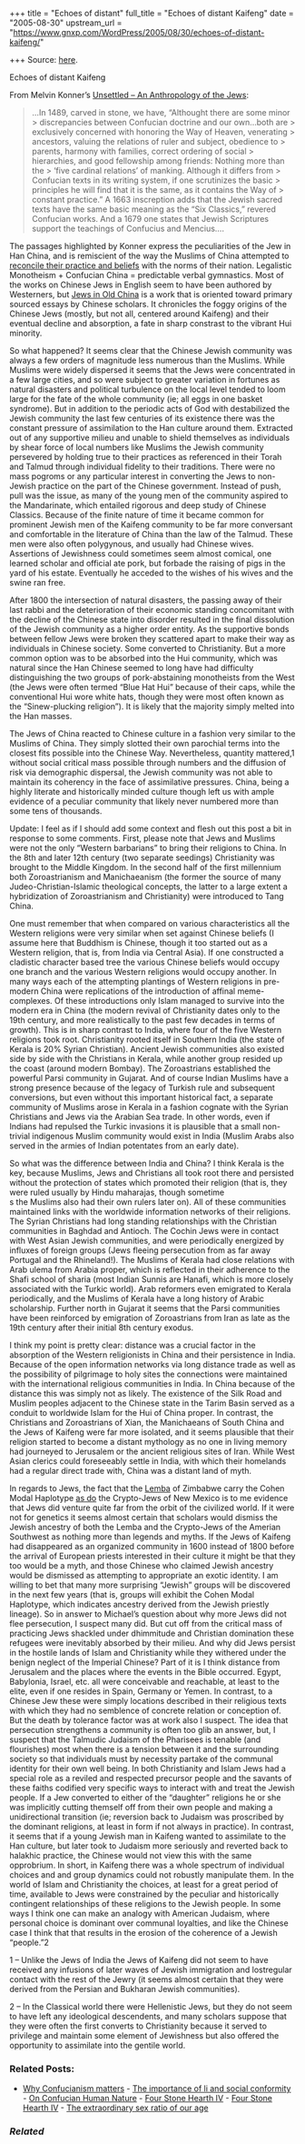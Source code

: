+++
title = "Echoes of distant"
full_title = "Echoes of distant Kaifeng"
date = "2005-08-30"
upstream_url = "https://www.gnxp.com/WordPress/2005/08/30/echoes-of-distant-kaifeng/"

+++
Source: [here](https://www.gnxp.com/WordPress/2005/08/30/echoes-of-distant-kaifeng/).

Echoes of distant Kaifeng

From Melvin Konner’s [Unsettled – An Anthropology of the Jews](https://www.amazon.com/exec/obidos/ASIN/0670032441/geneexpressio-20/104-9860376-1413565):

> …In 1489, carved in stone, we have, “Althought there are some minor > discrepancies between Confucian doctrine and our own…both are > exclusively concerned with honoring the Way of Heaven, venerating > ancestors, valuing the relations of ruler and subject, obedience to > parents, harmony with families, correct ordering of social > hierarchies, and good fellowship among friends: Nothing more than the > ‘five cardinal relations’ of manking. Although it differs from > Confucian texts in its writing system, if one scrutinizes the basic > principles he will find that it is the same, as it contains the Way of > constant practice.” A 1663 inscreption adds that the Jewish sacred texts have the same basic meaning as the “Six Classics,” revered Confucian works. And a 1679 one states that Jewish Scriptures support the teachings of Confucius and Mencius….

The passages highlighted by Konner express the peculiarities of the Jew in Han China, and is remiscient of the way the Muslims of China attempted to [reconcile their practice and beliefs](https://www.gnxp.com/blog/2005/08/way-of-hui.php) with the norms of their nation. Legalistic Monotheism + Confucian China = predictable verbal gymnastics. Most of the works on Chinese Jews in English seem to have been authored by Westerners, but [Jews in Old China](https://www.amazon.com/exec/obidos/ASIN/0781808332/geneexpressio-20/104-9860376-1413565) is a work that is oriented toward primary sourced essays by Chinese scholars. It chronicles the foggy origins of the Chinese Jews (mostly, but not all, centered around Kaifeng) and their eventual decline and absorption, a fate in sharp constrast to the vibrant Hui minority.

So what happened? It seems clear that the Chinese Jewish community was always a few orders of magnitude less numerous than the Muslims. While Muslims were widely dispersed it seems that the Jews were concentrated in a few large cities, and so were subject to greater variation in fortunes as natural disasters and political turbulence on the local level tended to loom large for the fate of the whole community (ie; all eggs in one basket syndrome). But in addition to the periodic acts of God with destabilized the Jewish community the last few centuries of its existence there was the constant pressure of assimilation to the Han culture around them. Extracted out of any supportive milieu and unable to shield themselves as individuals by shear force of local numbers like Muslims the Jewish community persevered by holding true to their practices as referenced in their Torah and Talmud through individual fidelity to their traditions. There were no mass pogroms or any particular interest in converting the Jews to non-Jewish practice on the part of the Chinese government. Instead of push, pull was the issue, as many of the young men of the community aspired to the Mandarinate, which entailed rigorous and deep study of Chinese Classics. Because of the finite nature of time it became common for prominent Jewish men of the Kaifeng community to be far more conversant and comfortable in the literature of China than the law of the Talmud. These men were also often polygynous, and usually had Chinese wives. Assertions of Jewishness could sometimes seem almost comical, one learned scholar and official ate pork, but forbade the raising of pigs in the yard of his estate. Eventually he acceded to the wishes of his wives and the swine ran free.

After 1800 the intersection of natural disasters, the passing away of their last rabbi and the deterioration of their economic standing concomitant with the decline of the Chinese state into disorder resulted in the final dissolution of the Jewish community as a higher order entity. As the supportive bonds between fellow Jews were broken they scattered apart to make their way as individuals in Chinese society. Some converted to Christianity. But a more common option was to be absorbed into the Hui community, which was natural since the Han Chinese seemed to long have had difficulty distinguishing the two groups of pork-abstaining monotheists from the West (the Jews were often termed “Blue Hat Hui” because of their caps, while the conventional Hui wore white hats, though they were most often known as the “Sinew-plucking religion”). It is likely that the majority simply melted into the Han masses.

The Jews of China reacted to Chinese culture in a fashion very similar to the Muslims of China. They simply slotted their own parochial terms into the closest fits possible into the Chinese Way. Nevertheless, quantity mattered,1 without social critical mass possible through numbers and the diffusion of risk via demographic dispersal, the Jewish community was not able to maintain its coherency in the face of assimilative pressures. China, being a highly literate and historically minded culture though left us with ample evidence of a peculiar community that likely never numbered more than some tens of thousands.

Update: I feel as if I should add some context and flesh out this post a bit in response to some comments. First, please note that Jews and Muslims were not the only “Western barbarians” to bring their religions to China. In the 8th and later 12th century (two separate seedings) Christianity was brought to the Middle Kingdom. In the second half of the first millennium both Zoroastrianism and Manichaeanism (the former the source of many Judeo-Christian-Islamic theological concepts, the latter to a large extent a hybridization of Zoroastrianism and Christianity) were introduced to Tang China.

One must remember that when compared on various characteristics all the Western religions were very similar when set against Chinese beliefs (I assume here that Buddhism is Chinese, though it too started out as a Western religion, that is, from India via Central Asia). If one constructed a cladistic character based tree the various Chinese beliefs would occupy one branch and the various Western religions would occupy another. In many ways each of the attempting plantings of Western religions in pre-modern China were replications of the introduction of affinal meme-complexes. Of these introductions only Islam managed to survive into the modern era in China (the modern revival of Christianity dates only to the 19th century, and more realistically to the past few decades in terms of growth). This is in sharp contrast to India, where four of the five Western religions took root. Christianity rooted itself in Southern India (the state of Kerala is 20% Syrian Christian). Ancient Jewish communities also existed side by side with the Christians in Kerala, while another group resided up the coast (around modern Bombay). The Zoroastrians established the powerful Parsi community in Gujarat. And of course Indian Muslims have a strong presence because of the legacy of Turkish rule and subsequent conversions, but even without this important historical fact, a separate community of Muslims arose in Kerala in a fashion cognate with the Syrian Christians and Jews via the Arabian Sea trade. In other words, even if Indians had repulsed the Turkic invasions it is plausible that a small non-trivial indigenous Muslim community would exist in India (Muslim Arabs also served in the armies of Indian potentates from an early date).

So what was the difference between India and China? I think Kerala is the key, because Muslims, Jews and Christians all took root there and persisted without the protection of states which promoted their religion (that is, they were ruled usually by Hindu maharajas, though sometime  
s the Muslims also had their own rulers later on). All of these communities maintained links with the worldwide information networks of their religions. The Syrian Christians had long standing relationships with the Christian communities in Baghdad and Antioch. The Cochin Jews were in contact with West Asian Jewish communities, and were periodically energized by influxes of foreign groups (Jews fleeing persecution from as far away Portugal and the Rhineland!). The Muslims of Kerala had close relations with Arab ulema from Arabia proper, which is reflected in their adherence to the Shafi school of sharia (most Indian Sunnis are Hanafi, which is more closely associated with the Turkic world). Arab reformers even emigrated to Kerala periodically, and the Muslims of Kerala have a long history of Arabic scholarship. Further north in Gujarat it seems that the Parsi communities have been reinforced by emigration of Zoroastrians from Iran as late as the 19th century after their initial 8th century exodus.

I think my point is pretty clear: distance was a crucial factor in the absorption of the Western religionists in China and their persistence in India. Because of the open information networks via long distance trade as well as the possibility of pilgrimage to holy sites the connections were maintained with the international religious communities in India. In China because of the distance this was simply not as likely. The existence of the Silk Road and Muslim peoples adjacent to the Chinese state in the Tarim Basin served as a conduit to worldwide Islam for the Hui of China proper. In contrast, the Christians and Zoroastrians of Xian, the Manichaeans of South China and the Jews of Kaifeng were far more isolated, and it seems plausible that their religion started to become a distant mythology as no one in living memory had journeyed to Jerusalem or the ancient religious sites of Iran. While West Asian clerics could foreseeably settle in India, with which their homelands had a regular direct trade with, China was a distant land of myth.

In regards to Jews, the fact that the [Lemba](http://www.pbs.org/wgbh/nova/israel/familylemba.html) of Zimbabwe carry the Cohen Modal Haplotype [as do](http://seattletimes.nwsource.com/html/nationworld/2002111216_heritage07.html) the Crypto-Jews of New Mexico is to me evidence that Jews did venture quite far from the orbit of the civilized world. If it were not for genetics it seems almost certain that scholars would dismiss the Jewish ancestry of both the Lemba and the Crypto-Jews of the Amerian Southwest as nothing more than legends and myths. If the Jews of Kaifeng had disappeared as an organized community in 1600 instead of 1800 before the arrival of European priests interested in their culture it might be that they too would be a myth, and those Chinese who claimed Jewish ancestry would be dismissed as attempting to appropriate an exotic identity. I am willing to bet that many more surprising “Jewish” groups will be discovered in the next few years (that is, groups will exhibit the Cohen Modal Haplotype, which indicates ancestry derived from the Jewish priestly lineage). So in answer to Michael’s question about why more Jews did not flee persecution, I suspect many did. But cut off from the critical mass of practicing Jews shackled under dhimmitude and Christian domination these refugees were inevitably absorbed by their milieu. And why did Jews persist in the hostile lands of Islam and Christianity while they withered under the benign neglect of the Imperial Chinese? Part of it is I think distance from Jerusalem and the places where the events in the Bible occurred. Egypt, Babylonia, Israel, etc. all were conceivable and reachable, at least to the elite, even if one resides in Spain, Germany or Yemen. In contrast, to a Chinese Jew these were simply locations described in their religious texts with which they had no semblence of concrete relation or conception of. But the death by tolerance factor was at work also I suspect. The idea that persecution strengthens a community is often too glib an answer, but, I suspect that the Talmudic Judaism of the Pharisees is tenable (and flourishes) most when there is a tension between it and the surrounding society so that individuals must by necessity partake of the communal identity for their own well being. In both Christianity and Islam Jews had a special role as a reviled and respected precursor people and the savants of these faiths codified very specific ways to interact with and treat the Jewish people. If a Jew converted to either of the “daughter” religions he or she was implicitly cutting themself off from their own people and making a unidirectional transition (ie; reversion back to Judaism was proscribed by the dominant religions, at least in form if not always in practice). In contrast, it seems that if a young Jewish man in Kaifeng wanted to assimilate to the Han culture, but later took to Judaism more seriously and reverted back to halakhic practice, the Chinese would not view this with the same opprobrium. In short, in Kaifeng there was a whole spectrum of individual choices and and group dynamics could not robustly manipulate them. In the world of Islam and Christianity the choices, at least for a great period of time, available to Jews were constrained by the peculiar and historically contingent relationships of these religions to the Jewish people. In some ways I think one can make an analogy with American Judaism, where personal choice is dominant over communal loyalties, and like the Chinese case I think that that results in the erosion of the coherence of a Jewish “people.”2

1 – Unlike the Jews of India the Jews of Kaifeng did not seem to have received any infusions of later waves of Jewish immigration and lostregular contact with the rest of the Jewry (it seems almost certain that they were derived from the Persian and Bukharan Jewish communities).

2 – In the Classical world there were Hellenistic Jews, but they do not seem to have left any ideological descendents, and many scholars suppose that they were often the first converts to Christianity because it served to privilege and maintain some element of Jewishness but also offered the opportunity to assimilate into the gentile world.

### Related Posts:

- [Why Confucianism
  matters](https://www.gnxp.com/WordPress/2018/01/10/why-confucianism-matters/) - [The importance of li and social
  conformity](https://www.gnxp.com/WordPress/2005/09/05/the-importance-of-li-and-social-conformity/) - [On Confucian Human
  Nature](https://www.gnxp.com/WordPress/2007/06/06/on-confucian-human-nature/) - [Four Stone Hearth
  IV](https://www.gnxp.com/WordPress/2006/12/07/four-stone-hearth-iv/) - [Four Stone Hearth
  IV](https://www.gnxp.com/WordPress/2006/12/06/four-stone-hearth-iv/) - [The extraordinary sex ratio of our
  age](https://www.gnxp.com/WordPress/2012/01/14/the-extraordinary-sex-ratio-of-our-age/)

### *Related*

[](https://www.addtoany.com/add_to/facebook?linkurl=https%3A%2F%2Fwww.gnxp.com%2FWordPress%2F2005%2F08%2F30%2Fechoes-of-distant-kaifeng%2F&linkname=Echoes%20of%20distant%20Kaifeng "Facebook")[](https://www.addtoany.com/add_to/twitter?linkurl=https%3A%2F%2Fwww.gnxp.com%2FWordPress%2F2005%2F08%2F30%2Fechoes-of-distant-kaifeng%2F&linkname=Echoes%20of%20distant%20Kaifeng "Twitter")[](https://www.addtoany.com/add_to/email?linkurl=https%3A%2F%2Fwww.gnxp.com%2FWordPress%2F2005%2F08%2F30%2Fechoes-of-distant-kaifeng%2F&linkname=Echoes%20of%20distant%20Kaifeng "Email")[](https://www.addtoany.com/share)
